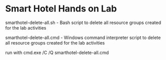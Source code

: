 # Smart Hotel Hands on Lab

smarthotel-delete-all.sh - Bash script to delete all resource groups created for the lab activities

smarthotel-delete-all.cmd - Windows command interpreter script to delete all resource groups created for the lab activities

run with cmd.exe /C /Q smarthotel-delete-all.cmd